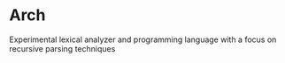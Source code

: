 Arch
====

Experimental lexical analyzer and programming language
with a focus on recursive parsing techniques